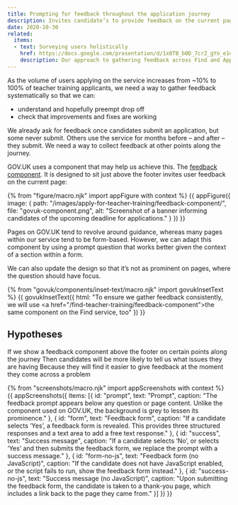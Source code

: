 ```yaml
---
title: Prompting for feedback throughout the application journey
description: Invites candidate’s to provide feedback on the current page.
date: 2020-10-30
related:
  items:
  - text: Surveying users holistically
    href: https://docs.google.com/presentation/d/1x8TB_b0D_7crZ_gYo_e1eJXu_U2tp5z6y3f7tOaHD-A/
    description: Our approach to gathering feedback across Find and Apply services.
---
```


As the volume of users applying on the service increases from ~10% to 100% of teacher training applicants, we need a way to gather feedback systematically so that we can:

* understand and hopefully preempt drop off
* check that improvements and fixes are working

We already ask for feedback once candidates submit an application, but some never submit. Others use the service for months before – and after – they submit. We need a way to collect feedback at other points along the journey.

GOV.​UK uses a component that may help us achieve this. The [feedback component](https://components.publishing.service.gov.uk/component-guide/feedback). It is designed to sit just above the footer invites user feedback on the current page:

{% from "figure/macro.njk" import appFigure with context %}
{{ appFigure({
  image: {
    path: "/images/apply-for-teacher-training/feedback-component/",
    file: "govuk-component.png",
    alt: "Screenshot of a banner informing candidates of the upcoming deadline for applications."
  }
}) }}

Pages on GOV.​UK tend to revolve around guidance, whereas many pages within our service tend to be form-based. However, we can adapt this component by using a prompt question that works better given the context of a section within a form.

We can also update the design so that it’s not as prominent on pages, where the question should have focus.

{% from "govuk/components/inset-text/macro.njk" import govukInsetText %}
{{ govukInsetText({
  html: "To ensure we gather feedback consistently, we will use <a href=\"/find-teacher-training/feedback-component\">the same component on the Find service</a>, too"
}) }}

## Hypotheses

If we show a feedback component above the footer on certain points along the journey
Then candidates will be more likely to tell us what issues they are having
Because they will find it easier to give feedback at the moment they come across a problem

{% from "screenshots/macro.njk" import appScreenshots with context %}
{{ appScreenshots({
  items: [{
    id: "prompt",
    text: "Prompt",
    caption: "The feedback prompt appears below any question or page content. Unlike the component used on GOV.​UK, the background is grey to lessen its prominence."
  }, {
    id: "form",
    text: "Feedback form",
    caption: "If a candidate selects ‘Yes’, a feedback form is revealed. This provides three structured responses and a text area to add a free text response."
  }, {
    id: "success",
    text: "Success message",
    caption: "If a candidate selects ‘No’, or selects ‘Yes’ and then submits the feedback form, we replace the prompt with a success message."
  }, {
    id: "form-no-js",
    text: "Feedback form (no JavaScript)",
    caption: "If the candidate does not have JavaScript enabled, or the script fails to run, show the feedback form instead."
  }, {
    id: "success-no-js",
    text: "Success message (no JavaScript)",
    caption: "Upon submitting the feedback form, the candidate is taken to a thank-you page, which includes a link back to the page they came from."
  }]
}) }}
